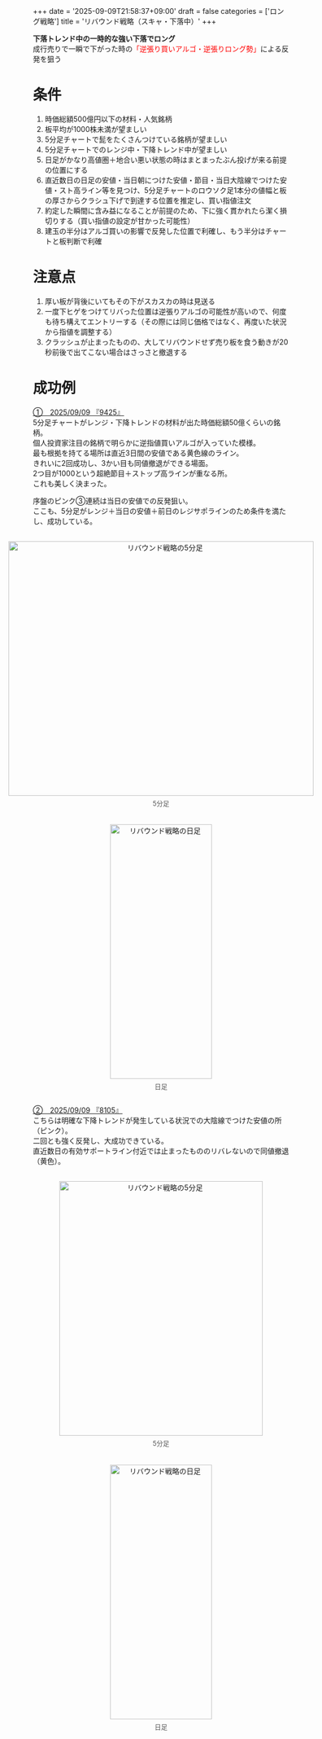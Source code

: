 +++
date = '2025-09-09T21:58:37+09:00'
draft = false
categories = ['ロング戦略']
title = 'リバウンド戦略（スキャ・下落中）'
+++

<b>下落トレンド中の一時的な強い下落でロング</b>  
成行売りで一瞬で下がった時の<span style="color: red;">「逆張り買いアルゴ・逆張りロング勢」</span>による反発を狙う
<!--more-->

# 条件
1. 時価総額500億円以下の材料・人気銘柄
2. 板平均が1000株未満が望ましい
3. 5分足チャートで髭をたくさんつけている銘柄が望ましい
4. 5分足チャートでのレンジ中・下降トレンド中が望ましい
5. 日足がかなり高値圏＋地合い悪い状態の時はまとまったぶん投げが来る前提の位置にする
6. 直近数日の日足の安値・当日朝につけた安値・節目・当日大陰線でつけた安値・スト高ライン等を見つけ、5分足チャートのロウソク足1本分の値幅と板の厚さからクラシュ下げで到達する位置を推定し、買い指値注文
7. 約定した瞬間に含み益になることが前提のため、下に強く貫かれたら潔く損切りする（買い指値の設定が甘かった可能性）
8. 建玉の半分はアルゴ買いの影響で反発した位置で利確し、もう半分はチャートと板判断で利確

# 注意点
1. 厚い板が背後にいてもその下がスカスカの時は見送る
2. 一度下ヒゲをつけてリバった位置は逆張りアルゴの可能性が高いので、何度も待ち構えてエントリーする（その際には同じ価格ではなく、再度いた状況から指値を調整する）
3. クラッシュが止まったものの、大してリバウンドせず売り板を食う動きが20秒前後で出てこない場合はさっさと撤退する

# 成功例
<u>①　2025/09/09 『9425』</u>  
5分足チャートがレンジ・下降トレンドの材料が出た時価総額50億くらいの銘柄。    
個人投資家注目の銘柄で明らかに逆指値買いアルゴが入っていた模様。  
最も根拠を持てる場所は直近3日間の安値である黄色線のライン。  
きれいに2回成功し、3かい目も同値撤退ができる場面。  
2つ目が1000という超絶節目＋ストップ高ラインが重なる所。  
これも美しく決まった。  

序盤のピンク③連続は当日の安値での反発狙い。  
ここも、5分足がレンジ＋当日の安値＋前日のレジサポラインのため条件を満たし、成功している。  
<div style="display: flex; gap: 20px; justify-content: center; flex-wrap: wrap; margin-top: 30px;">
<div style="text-align: center;">
<img src="/images/dailylog/9425/0909-5minutes.png" alt="リバウンド戦略の5分足" width="600" height="500">
<p style="margin-top: 5px; font-size: 0.9em; color: #555;">5分足</p>
</div>
<div style="text-align: center;">
<img src="/images/dailylog/9425/0909-day.png" alt="リバウンド戦略の日足" width="200" height="500">
<p style="margin-top: 5px; font-size: 0.9em; color: #555;">日足</p>
</div>
</div>

<u>②　2025/09/09 『8105』</u>  
こちらは明確な下降トレンドが発生している状況での大陰線でつけた安値の所（ピンク）。  
二回とも強く反発し、大成功できている。  
直近数日の有効サポートライン付近では止まったもののリバレないので同値撤退（黄色）。  
<div style="display: flex; gap: 20px; justify-content: center; flex-wrap: wrap; margin-top: 30px;">
<div style="text-align: center;">
<img src="/images/dailylog/8105/0909-5minutes.png" alt="リバウンド戦略の5分足" width="400" height="500">
<p style="margin-top: 5px; font-size: 0.9em; color: #555;">5分足</p>
</div>
<div style="text-align: center;">
<img src="/images/dailylog/8105/0909-day.png" alt="リバウンド戦略の日足" width="200" height="500">
<p style="margin-top: 5px; font-size: 0.9em; color: #555;">日足</p>
</div>
</div>